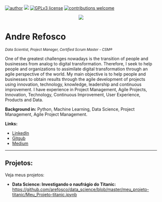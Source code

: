 [![author](https://img.shields.io/badge/author-arefosco-brightgreen)](https://www.linkedin.com/in/andrerefosco/) [![](https://img.shields.io/badge/python-3.7+-blue.svg)](https://www.python.org/downloads/release/python-365/) [![GPLv3 license](https://img.shields.io/badge/License-GPLv3-blue.svg)](http://perso.crans.org/besson/LICENSE.html) [![contributions welcome](https://img.shields.io/badge/contributions-welcome-brightgreen.svg?style=flat)](https://github.com/carlosfab/data_science/issues)

<p align="center">
  <img src="banner.png" >
</p>

# Andre Refosco
<sub>*Data Scientist, Project Manager, Certified Scrum Master - CSM®* </sub>

One of the greatest challenges nowadays is the transition of people and businesses from analog to digital transformation. Therefore, I seek to help people and organizations to assimilate digital transformation through an agile perspective of the world.
My main objective is to help people and businesses to obtain results through the agile development of projects using innovation, technology, knowledge, leadership and continuous improvement.
I have experience in Project Management, Agile Projects, Innovation, Technology, Continuous Improvement, User Experience, Products and Data.

**Background in:** Python, Machine Learning, Data Science, Project Management, Agile Project Management.

**Links:**
* [LinkedIn](https://www.linkedin.com/in/andrerefosco/)
* [Gitgub](https://github.com/arefosco)
* [Medium](https://medium.com/@arefosco)





---


## Projetos:
Veja meus projetos:

* **Data Science: Investigando o naufrágio do Titanic:** https://github.com/arefosco/data_science/blob/master/meu_projeto-titanic/Meu_Projeto-titanic.ipynb


